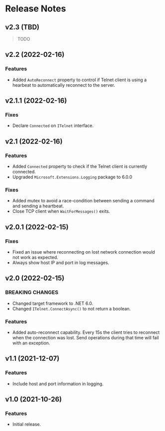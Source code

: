 # Release Notes

## v2.3 (TBD)

> TODO


## v2.2 (2022-02-16)

### Features

* Added `AutoReconnect` property to control if Telnet client is using a hearbeat to automatically reconnect to the server.


## v2.1.1 (2022-02-16)

### Fixes

* Declare `Connected` on `ITelnet` interface.


## v2.1 (2022-02-16)

### Features

* Added `Connected` property to check if the Telnet client is currently connected.
* Upgraded `Microsoft.Extensions.Logging` package to 6.0.0

### Fixes

* Added mutex to avoid a race-condition between sending a command and sending a heartbeat.
* Close TCP client when `WaitForMessages()` exits.


## v2.0.1 (2022-02-15)

### Fixes

* Fixed an issue where reconnecting on lost network connection would not work as expected.
* Always show host IP and port in log messages.


## v2.0 (2022-02-15)

### BREAKING CHANGES

* Changed target framework to .NET 6.0.
* Changed `ITelnet.ConnectAsync()` to not return a boolean.

### Features

* Added auto-reconnect capability. Every 15s the client tries to reconnect when the connection was lost. Send operations during that time will fail with an exception.


## v1.1 (2021-12-07)

### Features

* Include host and port information in logging.


## v1.0 (2021-10-26)

### Features

* Initial release.
